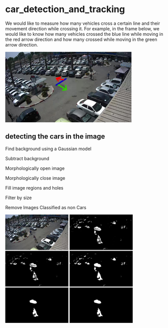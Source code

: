 # car_detection_and_tracking

We would like to measure how many vehicles cross a certain line and their movement direction while
crossing it.
For example, in the frame below, we would like to know how many vehicles crossed the blue line while
moving in the red arrow direction and how many crossed while moving in the green arrow direction.

<img src="images/parking.png" alt="drawing" width="400"/>

## detecting the cars in the image
Find background using a Gaussian model

Subtract background

Morphologically open image

Morphologically close image

Fill image regions and holes

Filter by size

Remove Images Classified as non Cars



<img src="images/1.jpg" alt="drawing" width="200"/>
<img src="images/2.jpg" alt="drawing" width="200"/>
<img src="images/3.jpg" alt="drawing" width="200"/>
<img src="images/4.jpg" alt="drawing" width="200"/>
<img src="images/5.jpg" alt="drawing" width="200"/>
<img src="images/5.jpg" alt="drawing" width="200"/>
